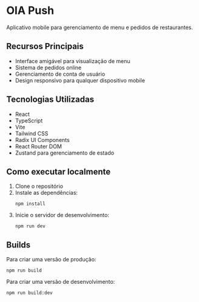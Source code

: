 # OIA Push

Aplicativo mobile para gerenciamento de menu e pedidos de restaurantes.

## Recursos Principais

- Interface amigável para visualização de menu
- Sistema de pedidos online
- Gerenciamento de conta de usuário
- Design responsivo para qualquer dispositivo mobile

## Tecnologias Utilizadas

- React
- TypeScript
- Vite
- Tailwind CSS
- Radix UI Components
- React Router DOM
- Zustand para gerenciamento de estado

## Como executar localmente

1. Clone o repositório
2. Instale as dependências:
   ```
   npm install
   ```
3. Inicie o servidor de desenvolvimento:
   ```
   npm run dev
   ```

## Builds

Para criar uma versão de produção:
```
npm run build
```

Para criar uma versão de desenvolvimento:
```
npm run build:dev
```
